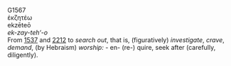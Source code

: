 <body>
  <p>G1567<br>  ἐκζητέω  <br> ekzēteō  <br><i>ek-zay-teh‘-o </i><br>From <a href="g1537.htm">1537</a> and <a href="g2212.htm">2212</a>  to <i>search</i> <i>out</i>, that is, (figuratively) <i>investigate</i>, <i>crave</i>, <i>demand</i>, (by Hebraism) <i>worship:</i> - en- (re-) quire, seek after (carefully, diligently).<br></p>
 </body>